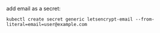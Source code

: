 add email as a secret:

    kubectl create secret generic letsencrypt-email --from-literal=email=user@example.com

